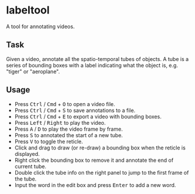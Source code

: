 # labeltool
A tool for annotating videos.

## Task
Given a video, annotate all the spatio-temporal tubes of objects. A tube is a series of bounding boxes with a label indicating what the object is, e.g. "tiger" or "aeroplane".

## Usage
- Press <kbd>Ctrl</kbd> / <kbd>Cmd</kbd> + <kbd>O</kbd> to open a video file.
- Press <kbd>Ctrl</kbd> / <kbd>Cmd</kbd> + <kbd>S</kbd> to save annotations to a file.
- Press <kbd>Ctrl</kbd> / <kbd>Cmd</kbd> + <kbd>E</kbd> to export a video with bounding boxes.
- Press <kbd>Left</kbd> / <kbd>Right</kbd> to play the video.
- Press <kbd>A</kbd> / <kbd>D</kbd> to play the video frame by frame.
- Press <kbd>S</kbd> to annotated the start of a new tube.
- Press <kbd>V</kbd> to toggle the reticle.
- Click and drag to draw (or re-draw) a bounding box when the reticle is displayed.
- Right click the bounding box to remove it and annotate the end of current tube.
- Double click the tube info on the right panel to jump to the first frame of the tube.
- Input the word in the edit box and press <kbd>Enter</kbd> to add a new word.